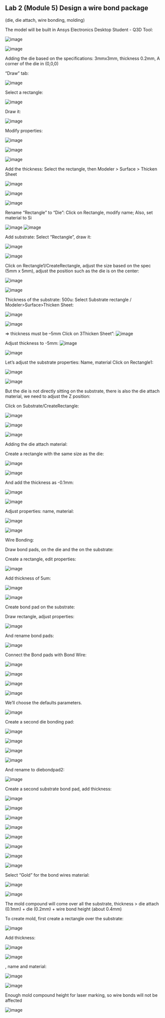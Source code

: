 
## Lab 2 (Module 5) Design a wire bond package 

(die, die attach, wire bonding, molding)

The model will be built in  Ansys Electronics Desktop Student - Q3D Tool:

![image](https://github.com/user-attachments/assets/a410152a-0c3c-43d5-a6bf-f40e39225094)


![image](https://github.com/user-attachments/assets/c43094d7-31e0-4d86-8053-33402b8190f8)

Adding the die based on the specifications: 3mmx3mm, thickness 0.2mm, A corner of the die in (0,0,0)

“Draw” tab:

![image](https://github.com/user-attachments/assets/7fc1b8ba-d2bc-4a36-99da-4e5f84476642)

Select a rectangle:

![image](https://github.com/user-attachments/assets/8e070e95-49a7-47d8-9581-da8126605655)

Draw it:

![image](https://github.com/user-attachments/assets/119d79d9-7e84-4158-94b5-ba64b0ab97ff)

Modify properties:

![image](https://github.com/user-attachments/assets/49623f1a-f4b3-471f-828a-043aa4dd9e0f)

![image](https://github.com/user-attachments/assets/5d02aae4-d6cc-4c4d-9b0a-c88091939e46)

![image](https://github.com/user-attachments/assets/fd9e30d7-2f2a-4a5f-9d05-1d72fe5f0289)

Add the thickness: Select the rectangle, then Modeler > Surface > Thicken Sheet

![image](https://github.com/user-attachments/assets/69404a9a-6cd4-4a3c-901c-53c931f3f192)

![image](https://github.com/user-attachments/assets/542cfa55-ba50-4111-95e1-7b84345fa860)

![image](https://github.com/user-attachments/assets/ba21b5a0-bb11-4849-92f7-b81875cfe10c)

Rename “Rectangle” to “Die”: Click on Rectangle, modify name; Also, set material to Si

![image](https://github.com/user-attachments/assets/97a6a2ba-3fa3-4457-84c1-5e3d71efddc6)
![image](https://github.com/user-attachments/assets/c23f5ce9-b933-4ff1-ac39-5232b3d8573c)

Add substrate: Select “Rectangle”, draw it:

![image](https://github.com/user-attachments/assets/983e1f87-0b75-4e67-a099-05326a09faad)

![image](https://github.com/user-attachments/assets/f3518ae2-3583-4595-9814-9f25fe04552d)

Click on Rectangle1/CreateRectangle, adjust the size based on the spec (5mm x 5mm), adjust the position such as the die is on the center:

![image](https://github.com/user-attachments/assets/f5686aec-69af-4943-a675-70a659c9defb)

![image](https://github.com/user-attachments/assets/cdf34ad5-67b1-4d9a-ad20-3884e8a6ba8d)

Thickness of the substrate: 500u: Select Substrate rectangle / Modeler>Surface>Thicken Sheet:

![image](https://github.com/user-attachments/assets/aceea74e-24c2-4c9e-ad5b-60e4cc140a34)

![image](https://github.com/user-attachments/assets/97cceb4a-5467-4304-8490-93878c783224)

=> thickness must be –5mm
Click on 3Thicken Sheet”:
![image](https://github.com/user-attachments/assets/24f8abb9-47a9-4577-923d-b155dd3f67da)

Adjust thickness to -5mm:
![image](https://github.com/user-attachments/assets/b702fe8e-2202-4c07-b304-574c5892f8a2)

![image](https://github.com/user-attachments/assets/2c75dfbb-3173-4f7a-a2e7-aa64997b1500)

Let’s adjust the substrate properties: Name, material
Click on Rectangle1:

![image](https://github.com/user-attachments/assets/95d010a4-4474-4cef-b335-6b3747fdfcd0)

![image](https://github.com/user-attachments/assets/fa62aec0-5313-4b44-b7b2-79d5d445f943)

But the die is not directly sitting on the substrate, there is also the die attach material, we need to adjust the Z position:

Click on Substrate/CreateRectangle:

![image](https://github.com/user-attachments/assets/194cc3b0-12e1-4354-8bdb-27692731e4d2)

![image](https://github.com/user-attachments/assets/dc7da8f5-5514-40d4-a014-fcf40f749bc1)

![image](https://github.com/user-attachments/assets/68af986c-3cc7-4889-9e29-e11cb7ca469e)

Adding the die attach material:

Create a rectangle with the same size as the die:

![image](Picture1.png)

![image](Picture2.png)

And add the thickness as -0.1mm:

![image](Picture3.png)

![image](Picture4.png)

Adjust properties: name, material:

![image](Picture5.png)

![image](Picture6.png)

Wire Bonding:

Draw bond pads, on the die and the on the substrate:

Create a rectangle, edit properties:

![image](Picture7.png)

Add thickness of 5um:

![image](Picture8.png)

![image](Picture9.png)

Create bond pad on the substrate:

Draw rectangle, adjust properties:

![image](Picture10.png)

And rename bond pads:

![image](Picture11.png)

Connect the Bond pads with Bond Wire:

![image](Picture12.png)

![image](Picture13.png)

![image](Picture14.png)

![image](Picture15.png)

We’ll choose the defaults parameters.

![image](Picture16.png)

Create a second die bonding pad:

![image](Picture17.png)

![image](Picture18.png)

![image](Picture19.png)

![image](Picture20.png)

And rename to diebondpad2:

![image](Picture21.png)

Create a second substrate bond pad, add thickness:

![image](Picture22.png)

![image](Picture23.png)

![image](Picture24.png)

![image](Picture25.png)

![image](Picture26.png)

![image](Picture27.png)

![image](Picture28.png)

![image](Picture29.png)

Select “Gold” for the bond wires material:

![image](Picture30.png)

![image](Picture31.png)

The mold compound will come over all the substrate, thickness > die attach (0.1mm) + die (0.2mm) + wire bond height (about 0.4mm)

To create mold, first create a rectangle over the substrate:

![image](Picture32.png)

Add thickness:

![image](Picture33.png)

![image](Picture34.png)

, name and material:

![image](Picture35.png)

![image](Picture36.png)

Enough mold compound height for laser marking, so wire bonds will not be affected

![image](Picture37.png)


